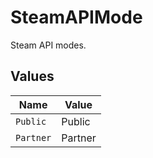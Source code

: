 # SteamAPIMode

Steam API modes.


## Values

| Name      | Value     |
| --------- | --------- |
| `Public`  | Public    |
| `Partner` | Partner   |